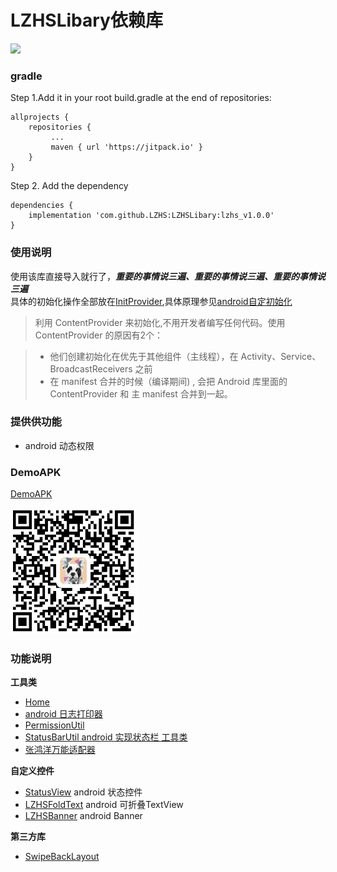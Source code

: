 #  LZHSLibary依赖库
[![](https://img.shields.io/badge/LZHSLibary-lzhs_v1.0.0-brightgreen.svg)](https://jitpack.io/#LZHS/LZHSLibary)

### gradle
Step 1.Add it in your root build.gradle at the end of repositories:

```
allprojects {
    repositories {
 		 ...
 		 maven { url 'https://jitpack.io' }
 	}
}
```

Step 2. Add the dependency

```
dependencies {
    implementation 'com.github.LZHS:LZHSLibary:lzhs_v1.0.0'
}
```  


### 使用说明
使用该库直接导入就行了，***重要的事情说三遍、重要的事情说三遍、重要的事情说三遍***  
具体的初始化操作全部放在[InitProvider][InitProvider],具体原理参见[android自定初始化][android自定初始化]    

> 利用 ContentProvider 来初始化,不用开发者编写任何代码。使用 ContentProvider 的原因有2个：  

> * 他们创建初始化在优先于其他组件（主线程），在 Activity、Service、BroadcastReceivers 之前
> * 在 manifest 合并的时候（编译期间) , 会把 Android 库里面的 ContentProvider 和 主 manifest 合并到一起。


### 提供供功能
* android 动态权限

### DemoAPK

[DemoAPK][DemoAPK]   

 <img src="https://github.com/LZHS/LZHSLibary/blob/develop/images/apk_qr_cord.png?raw=true" width = 40% height = 40% />


### 功能说明  
**工具类**
> 
* [Home][Home]   
* [android 日志打印器][LogUtils]   
* [PermissionUtil][PermissionUtil]
* [StatusBarUtil android 实现状态栏 工具类][StatusBarUtil]
* [张鸿洋万能适配器][CommonAdapter]

**自定义控件**
>  
* [StatusView][StatusView] android 状态控件
* [LZHSFoldText][LZHSFoldText] android 可折叠TextView
* [LZHSBanner][LZHSBanner] android Banner


**第三方库**
> 
* [SwipeBackLayout][SwipeBackLayout]   

 
[android自定初始化]:https://juejin.im/entry/58c654ffda2f605dc5ab411d
 
[InitProvider]:https://github.com/LZHS/LZHSLibary/blob/develop/Library/src/main/java/com/lzhs/library/InitProvider.java

[BaseAdapter]:https://github.com/hongyangAndroid/baseAdapter

[SwipeBackLayout]:https://github.com/ThirteenKilometers/SwipeBackLayout

[DemoAPK]:https://github.com/LZHS/LZHSLibary/raw/develop/apk/app-debug.apk

[Home]:https://github.com/LZHS/LZHSLibary/wiki

[LogUtils]:https://github.com/LZHS/LZHSLibary/wiki/LogUtils

[PermissionUtil]:https://github.com/LZHS/LZHSLibary/wiki/PermissionUtil

[StatusBarUtil]:https://github.com/LZHS/LZHSLibary/wiki/StatusBarUtil

[CommonAdapter]:https://blog.csdn.net/lmj623565791/article/details/38902805

[LZHSFoldText]:https://github.com/LZHS/LZHSFoldText

[LZHSBanner]:https://github.com/LZHS/LZHSBanner

[StatusView]:https://github.com/LZHS/StatusView

